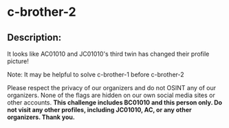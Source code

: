 
# c-brother-2
## Description:
It looks like AC01010 and JC01010's third twin has changed their profile picture!

Note: It may be helpful to solve c-brother-1 before c-brother-2

Please respect the privacy of our organizers and do not OSINT any of our organizers. None of the flags are hidden on our own social media sites or other accounts. **This challenge includes BC01010 and this person only. Do not visit any other profiles, including JC01010, AC, or any other organizers. Thank you.**

